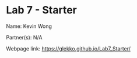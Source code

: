 # Lab 7 - Starter
Name: Kevin Wong

Partner(s): N/A

Webpage link: https://glekko.github.io/Lab7_Starter/
